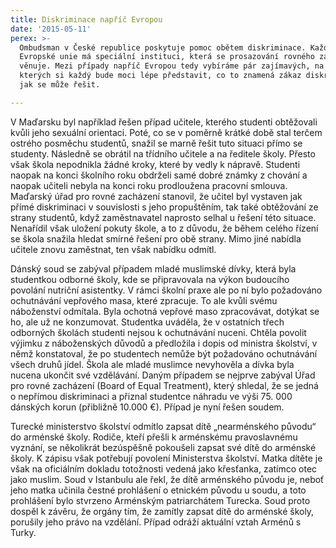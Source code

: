 ```yaml
---
title: Diskriminace napříč Evropou
date: '2015-05-11'
perex: >-
  Ombudsman v České republice poskytuje pomoc obětem diskriminace. Každý stát
  Evropské unie má speciální instituci, která se prosazování rovného zacházení
  věnuje. Mezi případy napříč Evropou tedy vybíráme pár zajímavých, na základě
  kterých si každý bude moci lépe představit, co to znamená zákaz diskriminace a
  jak se může řešit.

---
```



<p>V&nbsp;Maďarsku byl například řešen případ učitele, kterého studenti obtěžovali kvůli jeho sexuální orientaci. Poté, co se v poměrně krátké době stal terčem ostrého posměchu studentů, snažil se marně řešit tuto situaci přímo se studenty. Následně se obrátil na třídního učitele a na ředitele školy. Přesto však škola nepodnikla žádné kroky, které by vedly k nápravě. Studenti naopak na konci školního roku obdrželi samé dobré známky z&nbsp;chování a naopak učiteli nebyla na konci roku prodloužena pracovní smlouva. Maďarský úřad pro rovné zacházení stanovil, že učitel byl vystaven jak přímé diskriminaci v souvislosti s jeho propuštěním, tak také obtěžování ze strany studentů, když zaměstnavatel naprosto selhal u řešení této situace. Nenařídil však uložení pokuty škole, a to z důvodu, že během celého řízení se škola snažila hledat smírné řešení pro obě strany. Mimo jiné nabídla učitele znovu zaměstnat, ten však nabídku odmítl.</p><p>Dánský soud se zabýval případem mladé muslimské dívky, která byla studentkou odborné školy, kde se připravovala na výkon budoucího povolání nutriční asistentky. V rámci školní praxe ale po ní bylo požadováno ochutnávání vepřového masa, které zpracuje. To ale kvůli svému náboženství odmítala. Byla ochotná vepřové maso zpracovávat, dotýkat se ho, ale už ne konzumovat. Studentka uváděla, že v ostatních třech odborných školách studenti nejsou k ochutnávání nuceni. Chtěla povolit výjimku z náboženských důvodů a předložila i dopis od ministra školství, v němž konstatoval, že po studentech nemůže být požadováno ochutnávání všech druhů jídel. Škola ale mladé muslimce nevyhověla a dívka byla nucena ukončit své vzdělávání. Daným případem se nejprve zabýval Úřad pro rovné zacházení (Board of Equal Treatment), který shledal, že se jedná o nepřímou diskriminaci a přiznal studentce náhradu ve výši 75. 000 dánských korun (přibližně 10.000 €). Případ je nyní řešen soudem. </p><p>Turecké ministerstvo školství odmítlo zapsat dítě „nearménského původu“ do arménské školy. Rodiče, kteří přešli k arménskému pravoslavnému vyznání, se několikrát bezúspěšně pokoušeli zapsat své dítě do arménské školy. K zápisu však potřebují povolení Ministerstva školství. Matka dítěte je však na oficiálním dokladu totožnosti vedená jako křesťanka, zatímco otec jako muslim. Soud v Istanbulu ale řekl, že dítě arménského původu je, neboť jeho matka učinila čestné prohlášení o etnickém původu u soudu, a toto prohlášení bylo stvrzeno Arménským patriarchátem Turecka. Soud proto dospěl k závěru, že orgány tím, že zamítly zapsat dítě do arménské školy, porušily jeho právo na vzdělání. Případ odráží aktuální vztah Arménů s Turky.</p>

